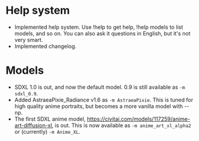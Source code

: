 # Help system
- Implemented help system. Use !help to get help, !help models to list models, and so on.
  You can also ask it questions in English, but it's not very smart.
- Implemented changelog.

# Models
- SDXL 1.0 is out, and now the default model. 0.9 is still available as `-m sdxl_0.9`.
- Added AstraeaPixie_Radiance v1.6 as `-m AstraeaPixie`.
  This is tuned for high quality anime portraits, but becomes a more vanilla model with --np.
- The first SDXL anime model, https://civitai.com/models/117259/anime-art-diffusion-xl, is out.
  This is now available as `-m anime_art_xl_alpha2` or (currently) `-m Anime_XL`.
